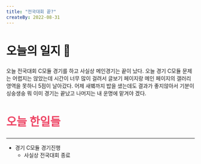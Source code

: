 ```yaml
---
title: "전국대회 끝?"
createBy: 2022-08-31
---
```


##  <h2 style="font-size: 30px">오늘의 일지 🎪</h2>
오늘 전국대회 C모듈 경기를 하고 사실상 메인경기는 끝이 났다. 오늘 경기 C모듈 문제는 어렵지는 않았는데 시간이 너무 많이 걸려서 글보기 페이지랑 메인 페이지의 갤러리 영역을 못하니 5점이 날아갔다. 어제 새볔까지 밥을 샜는데도 결과가 좋지않아서 기분이 싱숭생숭 뭐 이미 경기는 끝났고 나머지는 내 운명에 맡겨야 겠다.
<br>

## <h2 style="color: #ee4867; font-size: 30px">오늘 한일들</h2>
---
- 경기 C모듈 경기진행
    - 사실상 전국대회 종료
